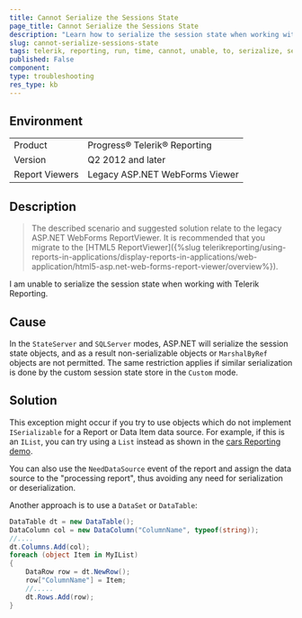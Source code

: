```yaml
---
title: Cannot Serialize the Sessions State
page_title: Cannot Serialize the Sessions State
description: "Learn how to serialize the session state when working with Telerik Reporting."
slug: cannot-serialize-sessions-state
tags: telerik, reporting, run, time, cannot, unable, to, serizalize, sessions, state
published: False
component:
type: troubleshooting
res_type: kb
---
```


## Environment

<table>
	<tbody>
		<tr>
			<td>Product</td>
			<td>Progress® Telerik® Reporting</td>
		</tr>
		<tr>
			<td>Version</td>
			<td>Q2 2012 and later</td>
		</tr>
		<tr>
			<td>Report Viewers</td>
			<td>Legacy ASP.NET WebForms Viewer</td>
		</tr>
	</tbody>
</table>

## Description

>The described scenario and suggested solution relate to the legacy ASP.NET WebForms ReportViewer. It is recommended that you migrate to the [HTML5 ReportViewer]({%slug telerikreporting/using-reports-in-applications/display-reports-in-applications/web-application/html5-asp.net-web-forms-report-viewer/overview%}).

I am unable to serialize the session state when working with Telerik Reporting.

## Cause

In the `StateServer` and `SQLServer` modes, ASP.NET will serialize the session state objects, and as a result non-serializable objects or `MarshalByRef` objects are not permitted. The same restriction applies if similar serialization is done by the custom session state store in the `Custom` mode.

## Solution  

This exception might occur if you try to use objects which do not implement `ISerializable` for a Report or Data Item data source. For example, if this is an `IList`, you can try using a `List` instead as shown in the [cars Reporting demo](http://demos.telerik.com/reporting/list-bound-report).

You can also use the `NeedDataSource` event of the report and assign the data source to the "processing report", thus avoiding any need for serialization or deserialization.

Another approach is to use a `DataSet` or `DataTable`:         


````C#
DataTable dt = new DataTable();
DataColumn col = new DataColumn("ColumnName", typeof(string));
//....
dt.Columns.Add(col);
foreach (object Item in MyIList)
{
    DataRow row = dt.NewRow();
    row["ColumnName"] = Item;
    //.....
    dt.Rows.Add(row);
}
````


